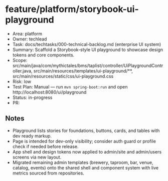 # feature/platform/storybook-ui-playground

- Area: platform
- Owner: techlead
- Task: docs/techtasks/000-technical-backlog.md (enterprise UI system)
- Summary: Scaffold a Storybook-style UI playground to showcase design tokens and core components.
- Scope: src/main/java/com/mythictales/bms/taplist/controller/UiPlaygroundController.java, src/main/resources/templates/ui-playground/**, src/main/resources/static/css/ui-playground.css
- Risk: low
- Test Plan: Manual — run `mvn spring-boot:run` and open http://localhost:8080/ui/playground
- Status: in-progress
- PR: <tbd>

## Notes
- Playground lists stories for foundations, buttons, cards, and tables with dev ready markup.
- Page is intended for dev-only visibility; consider auth guard or profile check if needed before release.
- App shell and design tokens now applied to admin/site and admin/users screens via new layout.
- Migrated remaining admin templates (brewery, taproom, bar, venue, catalog, events) onto the shared shell and component system with live metrics sourced from repositories.
